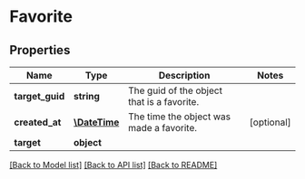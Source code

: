 # Favorite

## Properties
Name | Type | Description | Notes
------------ | ------------- | ------------- | -------------
**target_guid** | **string** | The guid of the object that is a favorite. | 
**created_at** | [**\DateTime**](\DateTime.md) | The time the object was made a favorite. | [optional] 
**target** | **object** |  | 

[[Back to Model list]](../README.md#documentation-for-models) [[Back to API list]](../README.md#documentation-for-api-endpoints) [[Back to README]](../README.md)


